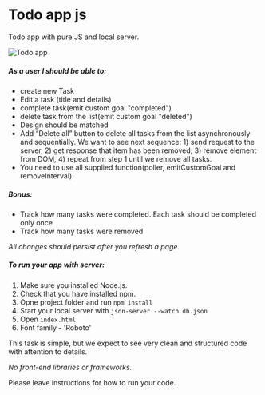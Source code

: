 # Todo app js

Todo app with pure JS and local server.

![Todo app](https://github.com/CodersInHoods/Todo_app_js/blob/solution/images/todo_app_gif.gif)

##### *As a user I should be able to:*

- create new Task
- Edit a task (title and details)
- complete task(emit custom goal "completed")
- delete task from the list(emit custom goal "deleted")
- Design should be matched
- Add “Delete all” button to delete all tasks from the list asynchronously and sequentially. We want to see next sequence: 1) send request to the server, 2) get response that item has been removed, 3) remove element from DOM, 4) repeat from step 1 until we remove all tasks. 
- You need to use all supplied function(poller, emitCustomGoal and removeInterval).

##### Bonus: 

- Track how many tasks were completed. Each task should be completed only once
- Track how many tasks were removed

*All changes should persist after you refresh a page.*

##### To run your app with server:

1. Make sure you installed Node.js.
2. Check that you have installed npm.
3. Opne project folder and run ```npm install```
4. Start your local server with ```json-server --watch db.json```
5. Open ```index.html```
6. Font family - 'Roboto'

This task is simple, but we expect to see very clean and structured code with attention to details.  

*No front-end libraries or frameworks.*

Please leave instructions for how to run your code.